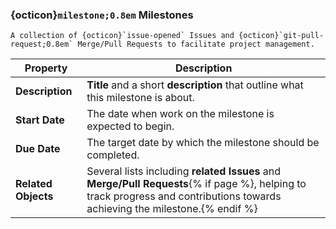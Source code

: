 ### {octicon}`milestone;0.8em` Milestones
```{epigraph}
A collection of {octicon}`issue-opened` Issues and {octicon}`git-pull-request;0.8em` Merge/Pull Requests to facilitate project management.

```

| Property                 | Description                                                                                                                                                     |
|--------------------------|-----------------------------------------------------------------------------------------------------------------------------------------------------------------|
| **Description** | **Title** and a short **description** that outline what this milestone is about. |
| **Start Date**           | The date when work on the milestone is expected to begin.                                                                                                     |
| **Due Date**             | The target date by which the milestone should be completed.                                                                                                   |
| **Related Objects**               | Several lists including **related Issues** and **Merge/Pull Requests**{% if page %}, helping to track progress and contributions towards achieving the milestone.{% endif %}               |
